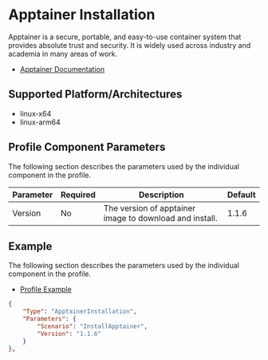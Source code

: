 # Apptainer Installation
Apptainer is a secure, portable, and easy-to-use container system that provides absolute trust and security. It is widely used across industry and academia in many areas of work.

- [Apptainer Documentation](https://apptainer.org/)

## Supported Platform/Architectures
* linux-x64
* linux-arm64

## Profile Component Parameters
The following section describes the parameters used by the individual component in the profile.

| **Parameter** | **Required** | **Description**                                         | **Default** |
|---------------|--------------|---------------------------------------------------------|--------------|
| Version | No          | The version of apptainer image to download and install.    | 1.1.6 |

## Example
The following section describes the parameters used by the individual component in the profile.

* [Profile Example](https://github.com/microsoft/VirtualClient/blob/main/src/VirtualClient/VirtualClient.Main/profiles/PERF-GPU-METASEQ-NVIDIA.json)

```json
{
    "Type": "ApptainerInstallation",
    "Parameters": {
        "Scenario": "InstallApptainer",
        "Version": "1.1.6"
    }
},
```